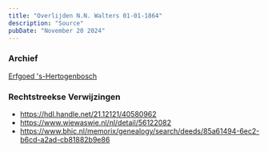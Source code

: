 ```yaml
---
title: "Overlijden N.N. Walters 01-01-1864"
description: "Source"
pubDate: "November 20 2024"
---
```


### Archief
[Erfgoed 's-Hertogenbosch](https://www.erfgoedshertogenbosch.nl/)

### Rechtstreekse Verwijzingen
- https://hdl.handle.net/21.12121/40580962
- https://www.wiewaswie.nl/nl/detail/56122082
- https://www.bhic.nl/memorix/genealogy/search/deeds/85a61494-6ec2-b6cd-a2ad-cb81882b9e86